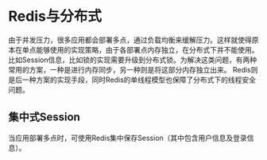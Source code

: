 # Redis与分布式
由于并发压力，很多应用都会部署多点，通过负载均衡来缓解压力。这样就使得原本在单点能够使用的实现策略，由于各部署点内存独立，在分布式下并不能使用。
比如Session信息，比如锁的实现需要升级到分布式锁。为解决这类问题，有两种常用的方案，一种是进行内存同步，另一种则是将这部分内存独立出来。
Redis则是后一种方案的实现手段，同时Redis的单线程模型也保障了分布式下的线程安全问题。

## 集中式Session
当应用部署多点时，可使用Redis集中保存Session（其中包含用户信息及登录信息）。